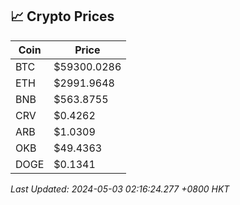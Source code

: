 ## 📈 Crypto Prices

| Coin | Price |
| ---- | ----- |
| BTC | $59300.0286 |
| ETH | $2991.9648 |
| BNB | $563.8755 |
| CRV | $0.4262 |
| ARB | $1.0309 |
| OKB | $49.4363 |
| DOGE | $0.1341 |

_Last Updated: 2024-05-03 02:16:24.277 +0800 HKT_